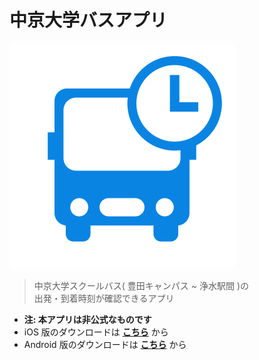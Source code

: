 # 中京大学バスアプリ

![logo](_assets/logo.svg)
> 中京大学スクールバス( 豊田キャンパス ~ 浄水駅間 )の  
> 出発・到着時刻が確認できるアプリ

- **注: 本アプリは非公式なものです**
- iOS 版のダウンロードは **[こちら](https://www.google.com/?hl=ja)** から
- Android 版のダウンロードは **[こちら](https://www.google.com/?hl=ja)** から